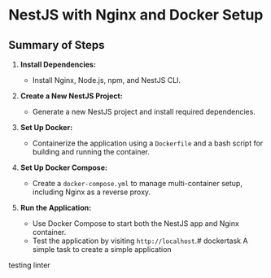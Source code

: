# NestJS with Nginx and Docker Setup

## Summary of Steps

1. **Install Dependencies:**
   - Install Nginx, Node.js, npm, and NestJS CLI.

2. **Create a New NestJS Project:**
   - Generate a new NestJS project and install required dependencies.

3. **Set Up Docker:**
   - Containerize the application using a `Dockerfile` and a bash script for building and running the container.

4. **Set Up Docker Compose:**
   - Create a `docker-compose.yml` to manage multi-container setup, including Nginx as a reverse proxy.

5. **Run the Application:**
   - Use Docker Compose to start both the NestJS app and Nginx container.
   - Test the application by visiting `http://localhost`.# dockertask
A simple task to create a simple application


testing linter